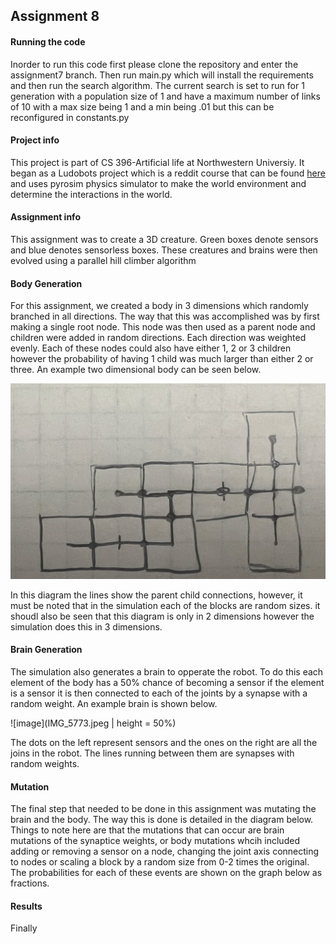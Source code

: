 ## Assignment 8

#### Running the code
Inorder to run this code first please clone the repository and enter the assignment7 branch. Then run main.py which will install the requirements and then run the search algorithm. The current search is set to run for 1 generation with a population size of 1 and have a maximum number of links of 10 with a max size being 1 and a min being .01 but this can be reconfigured in constants.py

#### Project info 
This project is part of CS 396-Artificial life at Northwestern Universiy. It began as a Ludobots project which is a reddit course that can be found [here](https://www.reddit.com/r/ludobots/) and uses pyrosim physics simulator to make the world environment and determine the interactions in the world. 

#### Assignment info 
This assignment was to create a 3D  creature. Green boxes denote sensors and blue denotes sensorless boxes. These creatures and brains were then evolved using a parallel hill climber algorithm 

#### Body Generation 
For this assignment, we created a body in 3 dimensions which randomly branched in all directions. The way that this was accomplished was by first making a single root node. This node was then used as a parent node and children were added in random directions. Each direction was weighted evenly. Each of these nodes could also have either 1, 2 or 3 children however the probability of having 1 child was much larger than either 2 or three. An example two dimensional body can be seen below. 


![image](IMG_5774.jpeg)

In this diagram the lines show the parent child connections, however, it must be noted that in the simulation each of the blocks are random sizes. it shoudl also be seen that this diagram is only in 2 dimensions however the simulation does this in 3 dimensions. 

#### Brain Generation 
The simulation also generates a brain to opperate the robot. To do this each element of the body has a 50% chance of becoming a sensor if the element is a sensor it is then connected to each of the joints by a synapse with a random weight. An example brain is shown below. 

![image](IMG_5773.jpeg | height = 50%)

The dots on the left represent sensors and the ones on the right are all the joins in the robot. The lines running between them are synapses with random weights. 

#### Mutation

The final step that needed to be done in this assignment was mutating the brain and the body. The way this is done is detailed in the diagram below. Things to note here are that the mutations that can occur are brain mutations of the synaptice weights, or body mutations whcih included adding or removing a sensor on a node, changing the joint axis connecting to nodes or scaling a block by a random size from 0-2 times the original. The probabilities for each of these events are shown on the graph below as fractions.

#### Results

Finally 

